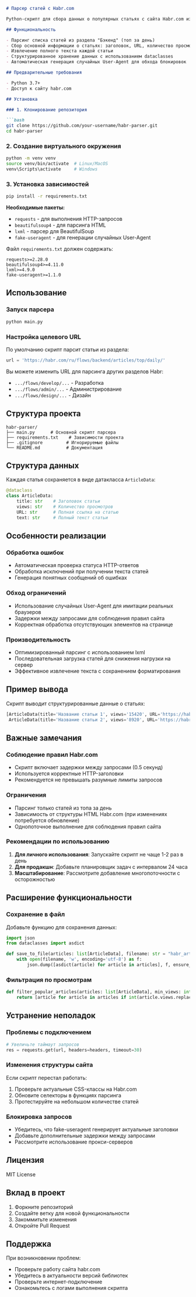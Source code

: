 ```markdown
# Парсер статей с Habr.com

Python-скрипт для сбора данных о популярных статьях с сайта Habr.com из раздела "Бэкенд" (топ за день).

## Функциональность

- Парсинг списка статей из раздела "Бэкенд" (топ за день)
- Сбор основной информации о статьях: заголовок, URL, количество просмотров
- Извлечение полного текста каждой статьи
- Структурированное хранение данных с использованием dataclasses
- Автоматическая генерация случайных User-Agent для обхода блокировок

## Предварительные требования

- Python 3.7+
- Доступ к сайту habr.com

## Установка

### 1. Клонирование репозитория

```bash
git clone https://github.com/your-username/habr-parser.git
cd habr-parser
```

### 2. Создание виртуального окружения

```bash
python -m venv venv
source venv/bin/activate  # Linux/MacOS
venv\Scripts\activate     # Windows
```

### 3. Установка зависимостей

```bash
pip install -r requirements.txt
```

**Необходимые пакеты:**
- `requests` - для выполнения HTTP-запросов
- `beautifulsoup4` - для парсинга HTML
- `lxml` - парсер для BeautifulSoup
- `fake-useragent` - для генерации случайных User-Agent

Файл `requirements.txt` должен содержать:
```
requests>=2.28.0
beautifulsoup4>=4.11.0
lxml>=4.9.0
fake-useragent>=1.1.0
```

## Использование

### Запуск парсера

```bash
python main.py
```

### Настройка целевого URL

По умолчанию скрипт парсит статьи из раздела:
```python
url = 'https://habr.com/ru/flows/backend/articles/top/daily/'
```

Вы можете изменить URL для парсинга других разделов Habr:
- `.../flows/develop/...` - Разработка
- `.../flows/admin/...` - Администрирование
- `.../flows/design/...` - Дизайн

## Структура проекта

```
habr-parser/
├── main.py      # Основной скрипт парсера
├── requirements.txt    # Зависимости проекта
├── .gitignore         # Игнорируемые файлы
└── README.md          # Документация
```

## Структура данных

Каждая статья сохраняется в виде датакласса `ArticleData`:

```python
@dataclass
class ArticleData:
    title: str    # Заголовок статьи
    views: str    # Количество просмотров
    URL: str      # Полная ссылка на статью
    text: str     # Полный текст статьи
```

## Особенности реализации

### Обработка ошибок

- Автоматическая проверка статуса HTTP-ответов
- Обработка исключений при получении текста статей
- Генерация понятных сообщений об ошибках

### Обход ограничений

- Использование случайных User-Agent для имитации реальных браузеров
- Задержки между запросами для соблюдения правил сайта
- Корректная обработка отсутствующих элементов на странице

### Производительность

- Оптимизированный парсинг с использованием lxml
- Последовательная загрузка статей для снижения нагрузки на сервер
- Эффективное извлечение текста с сохранением форматирования

## Пример вывода

Скрипт выводит структурированные данные о статьях:

```python
[ArticleData(title='Название статьи 1', views='15420', URL='https://habr.com/ru/post/123456/', text='Полный текст статьи...'),
 ArticleData(title='Название статьи 2', views='8920', URL='https://habr.com/ru/post/123457/', text='Полный текст статьи...')]
```

## Важные замечания

### Соблюдение правил Habr.com

- Скрипт включает задержки между запросами (0.5 секунд)
- Используется корректные HTTP-заголовки
- Рекомендуется не превышать разумные лимиты запросов

### Ограничения

- Парсинг только статей из топа за день
- Зависимость от структуры HTML Habr.com (при изменениях потребуется обновление)
- Однопоточное выполнение для соблюдения правил сайта

### Рекомендации по использованию

1. **Для личного использования**: Запускайте скрипт не чаще 1-2 раз в день
2. **Для продакшн**: Добавьте планировщик задач с интервалом 24 часа
3. **Масштабирование**: Рассмотрите добавление многопоточности с осторожностью

## Расширение функциональности

### Сохранение в файл

Добавьте функцию для сохранения данных:

```python
import json
from dataclasses import asdict

def save_to_file(articles: list[ArticleData], filename: str = "habr_articles.json"):
    with open(filename, 'w', encoding='utf-8') as f:
        json.dump([asdict(article) for article in articles], f, ensure_ascii=False, indent=2)
```

### Фильтрация по просмотрам

```python
def filter_popular_articles(articles: list[ArticleData], min_views: int = 10000):
    return [article for article in articles if int(article.views.replace(' ', '')) > min_views]
```

## Устранение неполадок

### Проблемы с подключением

```python
# Увеличьте таймаут запросов
res = requests.get(url, headers=headers, timeout=30)
```

### Изменения структуры сайта

Если скрипт перестал работать:
1. Проверьте актуальные CSS-классы на Habr.com
2. Обновите селекторы в функциях парсинга
3. Протестируйте на небольшом количестве статей

### Блокировка запросов

- Убедитесь, что fake-useragent генерирует актуальные заголовки
- Добавьте дополнительные задержки между запросами
- Рассмотрите использование прокси-серверов

## Лицензия

MIT License

## Вклад в проект

1. Форкните репозиторий
2. Создайте ветку для новой функциональности
3. Закоммитьте изменения
4. Откройте Pull Request

## Поддержка

При возникновении проблем:
- Проверьте работу сайта habr.com
- Убедитесь в актуальности версий библиотек
- Проверьте интернет-подключение
- Ознакомьтесь с логами выполнения скрипта
```